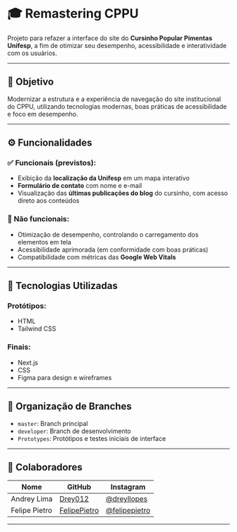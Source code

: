 # 🎓 Remastering CPPU

Projeto para refazer a interface do site do **Cursinho Popular Pimentas Unifesp**, a fim de otimizar seu desempenho, acessibilidade e interatividade com os usuários.

---

## 📌 Objetivo

Modernizar a estrutura e a experiência de navegação do site institucional do CPPU, utilizando tecnologias modernas, boas práticas de acessibilidade e foco em desempenho.

---

## ⚙️ Funcionalidades

### ✅ Funcionais (previstos):
- Exibição da **localização da Unifesp** em um mapa interativo
- **Formulário de contato** com nome e e-mail
- Visualização das **últimas publicações do blog** do cursinho, com acesso direto aos conteúdos

### 🔧 Não funcionais:
- Otimização de desempenho, controlando o carregamento dos elementos em tela
- Acessibilidade aprimorada (em conformidade com boas práticas)
- Compatibilidade com métricas das **Google Web Vitals**

---

## 🧪 Tecnologias Utilizadas

### Protótipos:
- HTML
- Tailwind CSS

### Finais:
- Next.js
- CSS
- Figma para design e wireframes

---

## 🌿 Organização de Branches

- `master`: Branch principal
- `developer`: Branch de desenvolvimento
- `Prototypes`: Protótipos e testes iniciais de interface

---

## 👥 Colaboradores

| Nome | GitHub | Instagram |
|------|--------|--------| 
| Andrey Lima | [Drey012](https://github.com/Drey012) | [@dreyllopes](https://www.instagram.com/dreyllopes/) |
| Felipe Pietro | [FelipePietro](https://github.com/FelipePietro) | [@felipepietro](https://www.instagram.com/felipepietro_o?igsh=MTJ2MDYzZ2RleWdrZQ==) |

---
